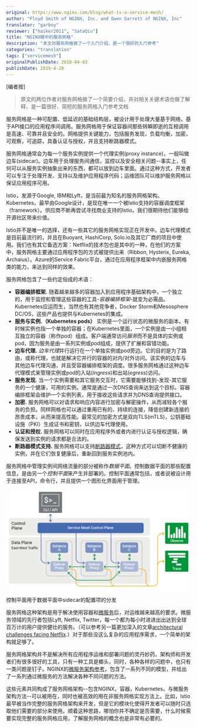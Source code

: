 ```yaml
---
original: https://www.nginx.com/blog/what-is-a-service-mesh/
author: "Floyd Smith of NGINX, Inc. and Owen Garrett of NGINX, Inc"
translator: "garboy"
reviewer: ["haiker2011", "SataQiu"]
title: "NGINX眼中的服务网格"
description: "本文对服务网格做了一个入门介绍，是一个很好的入门参考"
categories: "translation"
tags: ["servicemesh"]
originalPublishDate: 2018-04-03
publishDate: 2019-4-28
---
```


[编者按]

> 原文的两位作者对服务网格做了一个简要介绍，并对相关关键术语也做了解释，是一篇很好、简短的服务网格入门参考文档

服务网格是一种可配置、低延迟的基础结构层，被设计用于处理大量基于网络，基于API接口的应用程序间调用。服务网格用于保证容器间那些转瞬即逝的互相调用是高速、可靠并且安全的。网格提供关键能力，包括服务发现，负载均衡，加密，可观察，可追踪，具备认证与授权，并且支持断路器模式。

服务网格通常会为每一个服务实例提供一个代理实例(proxy instance)，一般叫做边车(sidecar)。边车用于处理服务间通信，监控以及安全相关问题--事实上，任何可以从服务实例抽象出来的东西，都可以放到边车里面。通过这种方式，开发者可以专注于处理开发、支持以及维护应用程序代码；运维团队可以维护服务网格以保证应用程序可用。

Istio，发源于Google, IBM和Lyft，是当前最为知名的服务网格架构。Kubernetes，最早由Google设计，是现在唯一一个被Istio支持的容器调度框架（framework）。供应商不断再尝试寻找商业支持的Istio。我们很期待他们能够给开源社区带来价值。

Istio并不是唯一的选择，还有一些其它的服务网格实现正在开发中。边车代理模式是目前最流行的，并且在Buoyant, HashiCorp, Solo.io及其它厂商的项目中使用。我们也有其它备选方案：Netflix的技术包也是其中的一种，在他们的方案中，服务网格主要通过应用程序包的方式被提供出来（Ribbon, Hysterix, Eureka, Archaius）。Azure的Service Fabric平台，通过在应用程序框架中内嵌服务网格类的能力，来达到同样的效果。

服务网格包含了一些约定俗成的术语：

- **容器编排框架.** 随着越来越多的容器加入到应用程序基础架构中，一个独立的，用于监控和管理这些容器的工具-*容器编排框架*-就变为必需品。Kubernetes应运而生，当然也有其他竞争者，Docker Storm和Mesosphere DC/OS，这些产品也提供与Kubernetes的集成。
- **服务与实例.（Kubernetes pods）** 实例是一个运行状态的微服务的副本。有时候实例也指一个单独的容器；在Kubernetes里面，一个实例是由一小组相互独立的容器（称作pod）组成。客户端通常访问*服务*而不是具体的实例或pod，因为服务是由一系列实例或pod组成，提供了扩展和容错功能。
- **边车代理.** *边车代理*并行运行在一个单独实例或pod旁边。它的目的是为了路由，或称代理，也就是解决它并行的容器的对内/对外访问。该实例的边车与其他边车代理沟通，并且受容器编排框架的调度。很多服务网格通过这种边车代理模式来管理实例或pod的入站(*ingress*)和出站(*egress*)访问。
- **服务发现.** 当一个实例需要和其它服务交互时，它需要能够找到-发现-其它服务的一个健康，可用的实例。通常是通过一次DNS查询来达到这个目标。容器编排框架会维护一个实例列表，用于接收这些请求并为DNS查询提供接口。
- **加密.** 服务网格可以对请求和响应内容进行加密与解密操作，从而减轻各个服务的负担。同样网格也可以通过重用已有的、持续的连接，降低创建新连接的昂贵成本，从而来提高性能。最常见的加密方式是双向TLS(mTLS)，公钥基础设施（PKI）生成证书和密钥，以供边车代理使用。
- **认证和授权.** 服务网格可以同时在应用程序外或者内进行认证与授权逻辑，确保发送到实例的请求都是合法的。
- **断路器模式支持.** 服务网格可以支持[断路器模式](https://www.nginx.com/blog/microservices-reference-architecture-nginx-circuit-breaker-pattern)，这种方式可以切断不健康的实例，并在它们恢复健康后，重新回到服务实例池内。

服务网格中管理实例间网络流量的部分被称作*数据平面*。控制数据平面的那些配置信息，是由另一个*控制平面*来产生并部署的。控制平面通常包括，或者说被设计用于连接至API，命令行，并且提供一个图形化界面用于管理。

![img](./service-mesh-generic-topology.png)

控制平面用于数据平面中sidecar的配置项的分发

服务网格这种架构是用于解决使用容器和[微服务](https://www.nginx.com/blog/introduction-to-microservices/)后，对运维越来越高的要求。微服务领域的先行者包括Lyft, Netflix, Twitter，每一个都为每小时进进出出达到全球百万计的用户提供健壮的服务。（可以参考另一篇更加深入的文章[architectural challenges facing Netflix](https://www.nginx.com/blog/microservices-at-netflix-architectural-best-practices/).）对于那些没这么复杂的应用程序需求，一个简单的架构就足够了。

服务网格架构并不是解决所有应用程序运维和部署问题的灵丹妙药。架构师和开发者们有很多很好的工具，只有一种工具是榔头，同时，各种各样的问题中，也只有一类问题是钉子。NGINX的[微服务架构参考](https://www.nginx.com/blog/introducing-the-nginx-microservices-reference-architecture/)，包含了一系列不同的模型，并给出了一系列通过微服务的方法解决各种不同问题的方法。

这些元素共同构成了服务网格架构--包含NGINX，容器，Kubernetes，与微服务架构方法--可以被用在，同时也被高效的用在非服务网格实现方法上。比如，Istio最早被当作完整的服务网格架构来开发，但是它的模块化使得开发者可以随时只选取他们需要的部分来使用。顺着这种思路，哪怕你并不确定是否需要，什么时候需要实现完整的服务网格应用，了解服务网格的概念也是非常有必要的。

